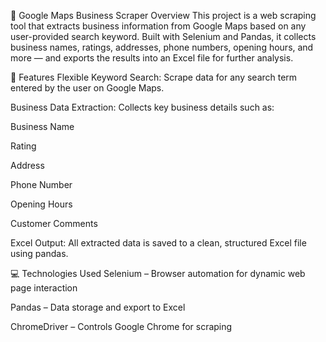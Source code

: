📍 Google Maps Business Scraper
Overview
This project is a web scraping tool that extracts business information from Google Maps based on any user-provided search keyword. Built with Selenium and Pandas, it collects business names, ratings, addresses, phone numbers, opening hours, and more — and exports the results into an Excel file for further analysis.

🔧 Features
Flexible Keyword Search: Scrape data for any search term entered by the user on Google Maps.

Business Data Extraction: Collects key business details such as:

Business Name

Rating

Address

Phone Number

Opening Hours

Customer Comments

Excel Output: All extracted data is saved to a clean, structured Excel file using pandas.

💻 Technologies Used
Selenium – Browser automation for dynamic web page interaction

Pandas – Data storage and export to Excel

ChromeDriver – Controls Google Chrome for scraping
